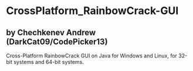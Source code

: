 # CrossPlatform_RainbowCrack-GUI
## by Chechkenev Andrew (DarkCat09/CodePicker13)
Cross-Platform RainbowCrack GUI on Java for Windows and Linux, for 32-bit systems and 64-bit systems.
